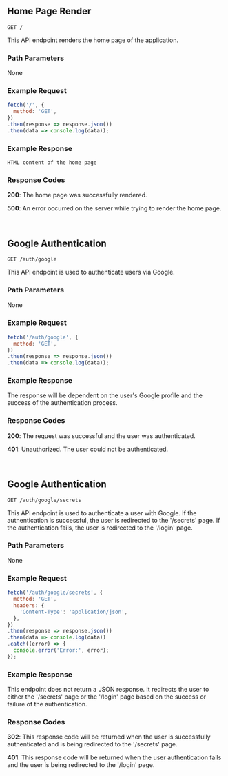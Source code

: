 ## Home Page Render

```
GET /
```

This API endpoint renders the home page of the application.

### Path Parameters

None

### Example Request

```javascript
fetch('/', {
  method: 'GET',
})
.then(response => response.json())
.then(data => console.log(data));
```

### Example Response

```
HTML content of the home page
```

### Response Codes

**200**: The home page was successfully rendered.

**500**: An error occurred on the server while trying to render the home page.

<br />

## Google Authentication

```
GET /auth/google
```

This API endpoint is used to authenticate users via Google.

### Path Parameters

None

### Example Request

```javascript
fetch('/auth/google', {
  method: 'GET',
})
.then(response => response.json())
.then(data => console.log(data));
```

### Example Response

The response will be dependent on the user's Google profile and the success of the authentication process.

### Response Codes

**200**: The request was successful and the user was authenticated.

**401**: Unauthorized. The user could not be authenticated.

<br />

## Google Authentication

```
GET /auth/google/secrets
```

This API endpoint is used to authenticate a user with Google. If the authentication is successful, the user is redirected to the '/secrets' page. If the authentication fails, the user is redirected to the '/login' page.

### Path Parameters

None

### Example Request

```javascript
fetch('/auth/google/secrets', {
  method: 'GET',
  headers: {
    'Content-Type': 'application/json',
  },
})
.then(response => response.json())
.then(data => console.log(data))
.catch((error) => {
  console.error('Error:', error);
});
```

### Example Response

This endpoint does not return a JSON response. It redirects the user to either the '/secrets' page or the '/login' page based on the success or failure of the authentication.

### Response Codes

**302**: This response code will be returned when the user is successfully authenticated and is being redirected to the '/secrets' page.

**401**: This response code will be returned when the user authentication fails and the user is being redirected to the '/login' page.

<br />

